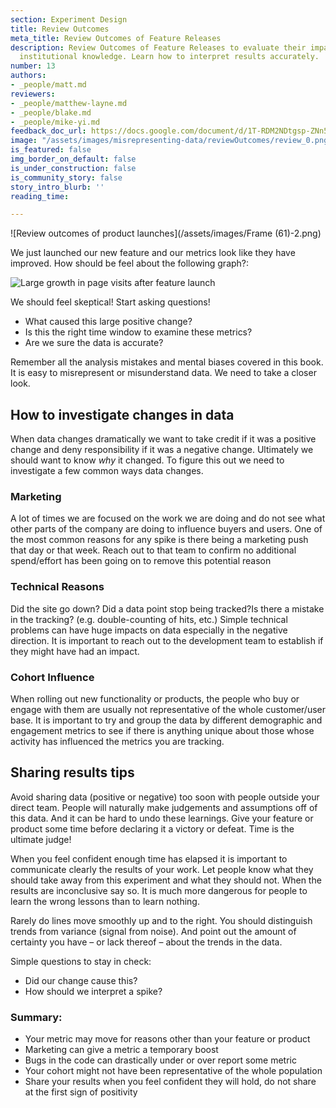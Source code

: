 ```yaml
---
section: Experiment Design
title: Review Outcomes
meta_title: Review Outcomes of Feature Releases
description: Review Outcomes of Feature Releases to evaluate their impact and to create
  institutional knowledge. Learn how to interpret results accurately.
number: 13
authors:
- _people/matt.md
reviewers:
- _people/matthew-layne.md
- _people/blake.md
- _people/mike-yi.md
feedback_doc_url: https://docs.google.com/document/d/1T-RDM2NDtgsp-ZNn5F_Ls9PGyJdvzLe6_5iTIjRHnqE/edit?usp=sharing
image: "/assets/images/misrepresenting-data/reviewOutcomes/review_0.png"
is_featured: false
img_border_on_default: false
is_under_construction: false
is_community_story: false
story_intro_blurb: ''
reading_time: 

---
```

![Review outcomes of product launches](/assets/images/Frame (61)-2.png)

We just launched our new feature and our metrics look like they have improved. How should be feel about the following graph?:

![Large growth in page visits after feature launch](/assets/images/misrepresenting-data/reviewOutcomes/review_0.png)

We should feel skeptical! Start asking questions!

* What caused this large positive change?
* Is this the right time window to examine these metrics?
* Are we sure the data is accurate?

Remember all the analysis mistakes and mental biases covered in this book. It is easy to misrepresent or misunderstand data. We need to take a closer look.

## How to investigate changes in data

When data changes dramatically we want to take credit if it was a positive change and deny responsibility if it was a negative change. Ultimately we should want to know _why_ it changed. To figure this out we need to investigate a few common ways data changes.

### Marketing

A lot of times we are focused on the work we are doing and do not see what other parts of the company are doing to influence buyers and users. One of the most common reasons for any spike is there being a marketing push that day or that week. Reach out to that team to confirm no additional spend/effort has been going on to remove this potential reason

### Technical Reasons

Did the site go down? Did a data point stop being tracked?Is there a mistake in the tracking? (e.g. double-counting of hits, etc.) Simple technical problems can have huge impacts on data especially in the negative direction. It is important to reach out to the development team to establish if they might have had an impact.

### Cohort Influence

When rolling out new functionality or products, the people who buy or engage with them are usually not representative of the whole customer/user base. It is important to try and group the data by different demographic and engagement metrics to see if there is anything unique about those whose activity has influenced the metrics you are tracking.

## Sharing results tips

Avoid sharing data (positive or negative) too soon with people outside your direct team. People will naturally make judgements and assumptions off of this data. And it can be hard to undo these learnings. Give your feature or product some time before declaring it a victory or defeat. Time is the ultimate judge!

When you feel confident enough time has elapsed it is important to communicate clearly the results of your work. Let people know what they should take away from this experiment and what they should not. When the results are inconclusive say so. It is much more dangerous for people to learn the wrong lessons than to learn nothing.

Rarely do lines move smoothly up and to the right. You should distinguish trends from variance (signal from noise). And point out the amount of certainty you have – or lack thereof – about the trends in the data.

Simple questions to stay in check:

* Did our change cause this?
* How should we interpret a spike?

### Summary:

* Your metric may move for reasons other than your feature or product
* Marketing can give a metric a temporary boost
* Bugs in the code can drastically under or over report some metric
* Your cohort might not have been representative of the whole population
* Share your results when you feel confident they will hold, do not share at the first sign of positivity